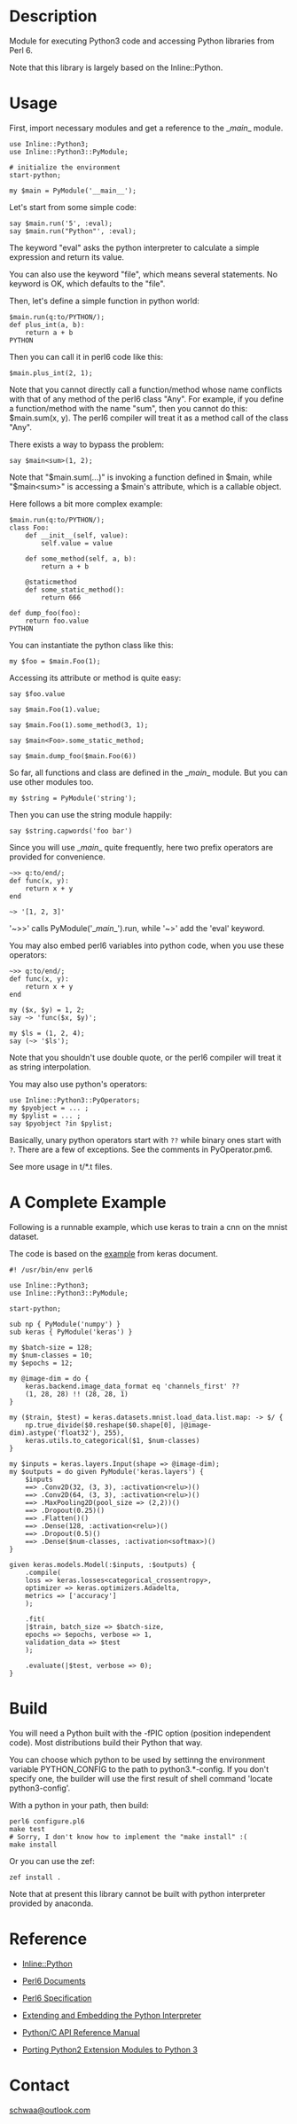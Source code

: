 # Description

Module for executing Python3 code and accessing Python libraries from Perl 6.

Note that this library is largely based on the Inline::Python.

# Usage

First, import necessary modules and get a reference to the \__main__ module.
```
use Inline::Python3;
use Inline::Python3::PyModule;

# initialize the environment
start-python;

my $main = PyModule('__main__');
```
Let's start from some simple code:

```
say $main.run('5', :eval);
say $main.run("Python"', :eval); 
```

The keyword "eval" asks the python interpreter to calculate a simple expression and return its value.

You can also use the keyword "file", which means several statements.  No keyword is OK, which defaults to the "file".

Then, let's define a simple function in python world:

```
$main.run(q:to/PYTHON/);
def plus_int(a, b):
	return a + b
PYTHON
```
Then you can call it in perl6 code like this:
```
$main.plus_int(2, 1);
```

Note that you cannot directly call a function/method whose name conflicts with that of any method of the perl6 class "Any". For example, if you define a function/method with the name "sum", then you cannot do this: $main.sum(x, y). The perl6 compiler will treat it as a method call of the class "Any".

 There exists  a way to bypass the problem:

```
say $main<sum>(1, 2);
```

Note that "$main.sum(...)" is invoking a function defined in $main, while "$main\<sum>" is accessing a $main's attribute, which is a callable object. 

Here follows a bit more complex example:

```
$main.run(q:to/PYTHON/);
class Foo:
    def __init__(self, value):
        self.value = value
  
    def some_method(self, a, b):
        return a + b
        
	@staticmethod
    def some_static_method():
    	return 666
	
def dump_foo(foo):
    return foo.value
PYTHON
```

You can instantiate the python class like this:

```
my $foo = $main.Foo(1);
```

Accessing its attribute or method is quite easy:

```
say $foo.value 

say $main.Foo(1).value;

say $main.Foo(1).some_method(3, 1);

say $main<Foo>.some_static_method;

say $main.dump_foo($main.Foo(6))
```

So far,  all functions and class are defined in the \__main__ module. But you can  use other modules too.

```
my $string = PyModule('string');
```

Then you can use the string module happily:

```
say $string.capwords('foo bar')
```

Since you will use \__main__ quite frequently, here two prefix operators are provided for convenience.

    ~>> q:to/end/;
    def func(x, y):
        return x + y
    end
    
    ~> '[1, 2, 3]'
'~>>' calls PyModule('\__main__').run, while '~>' add the 'eval' keyword. 

You may also embed perl6 variables into python code, when you use these operators:

```
~>> q:to/end/;
def func(x, y):
    return x + y
end

my ($x, $y) = 1, 2;
say ~> 'func($x, $y)';
    
my $ls = (1, 2, 4);
say (~> '$ls');
```

Note that you shouldn't use double quote, or the perl6 compiler will treat it as string interpolation.

You may also use python's operators:

```
use Inline::Python3::PyOperators;
my $pyobject = ... ;
my $pylist = ... ;
say $pyobject ?in $pylist;
```

Basically, unary python operators start with `??` while binary ones start with `?`. There are a few of exceptions. See the comments in PyOperator.pm6.

See more usage in t/*.t files.

# A Complete Example

Following is a runnable example, which use keras to train a cnn on the mnist dataset.

The code is based on the [example](https://github.com/keras-team/keras/blob/master/examples/mnist_cnn.py) from keras document.

```
#! /usr/bin/env perl6

use Inline::Python3;
use Inline::Python3::PyModule;

start-python;

sub np { PyModule('numpy') }
sub keras { PyModule('keras') }

my $batch-size = 128;
my $num-classes = 10;
my $epochs = 12;

my @image-dim = do {
    keras.backend.image_data_format eq 'channels_first' ??
    (1, 28, 28) !! (28, 28, 1)
}

my ($train, $test) = keras.datasets.mnist.load_data.list.map: -> $/ {
    np.true_divide($0.reshape($0.shape[0], |@image-dim).astype('float32'), 255),
    keras.utils.to_categorical($1, $num-classes)
}

my $inputs = keras.layers.Input(shape => @image-dim);
my $outputs = do given PyModule('keras.layers') {
    $inputs
    ==> .Conv2D(32, (3, 3), :activation<relu>)()
    ==> .Conv2D(64, (3, 3), :activation<relu>)()
    ==> .MaxPooling2D(pool_size => (2,2))()
    ==> .Dropout(0.25)()
    ==> .Flatten()()
    ==> .Dense(128, :activation<relu>)()
    ==> .Dropout(0.5)()
    ==> .Dense($num-classes, :activation<softmax>)()
}

given keras.models.Model(:$inputs, :$outputs) {
    .compile(
	loss => keras.losses<categorical_crossentropy>,
	optimizer => keras.optimizers.Adadelta,
	metrics => ['accuracy']
    );

    .fit(
	|$train, batch_size => $batch-size,
	epochs => $epochs, verbose => 1,
	validation_data => $test
    );

    .evaluate(|$test, verbose => 0);
}
```

# Build

You will need a Python built with the -fPIC option (position independent code). Most distributions build their Python that way. 

You can choose which python to be used by settinng the environment variable PYTHON_CONFIG to the path to python3.*-config.  If you don't specify one, the builder will use the first result of shell command 'locate python3-config'.


With a python in your path, then build:

```
perl6 configure.pl6
make test
# Sorry, I don't know how to implement the "make install" :(
make install
```

Or you can use the zef:

```
zef install .
```

Note that at present this library cannot be built with python interpreter provided by anaconda.

# Reference

- [Inline::Python](https://github.com/niner/Inline-Python)

- [Perl6 Documents](https://docs.perl6.org)

- [Perl6 Specification](https://design.perl6.org/)

- [Extending and Embedding the Python Interpreter](https://docs.python.org/3/extending/index.html)

- [Python/C API Reference Manual](https://docs.python.org/3/c-api/index.html)

- [Porting Python2 Extension Modules to Python 3](https://docs.python.org/3.6/howto/cporting.html?highlight=pymodinit_func)



# Contact

schwaa@outlook.com

